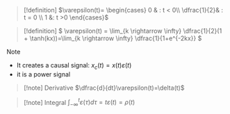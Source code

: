 

> [!definition]
> $\varepsilon(t)=
> \begin{cases}
> 	0 & : t < 0\\
> 	\dfrac{1}{2}& : t = 0 \\
> 	1 &: t >0
> \end{cases}$


> [!definition]
> $
> \varepsilon(t) = \lim_{k \rightarrow \infty} \dfrac{1}{2}(1 + \tanh(kx))=\lim_{k \rightarrow \infty} \dfrac{1}{1+e^{-2kx}}
> $


> [!note]
> - It creates a causal signal: $x_c(t)=x(t)\varepsilon(t)$
> - it is a power signal

> [!note] Derivative
> $\dfrac{d}{dt}\varepsilon(t)=\delta(t)$

> [!note] Integral
> $\int_{-\infty}^t\varepsilon(\tau)d\tau=t\varepsilon(t)=\rho(t)$